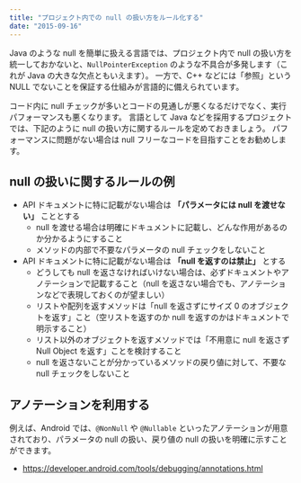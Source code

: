 ```yaml
---
title: "プロジェクト内での null の扱い方をルール化する"
date: "2015-09-16"
---
```


Java のような null を簡単に扱える言語では、プロジェクト内で null の扱い方を統一しておかないと、`NullPointerException` のような不具合が多発します（これが Java の大きな欠点ともいえます）。
一方で、C++ などには「参照」という NULL でないことを保証する仕組みが言語的に備えられています。

コード内に null チェックが多いとコードの見通しが悪くなるだけでなく、実行パフォーマンスも悪くなります。
言語として Java などを採用するプロジェクトでは、下記のように null の扱い方に関するルールを定めておきましょう。
パフォーマンスに問題がない場合は null フリーなコードを目指すことをお勧めします。


null の扱いに関するルールの例
----

* API ドキュメントに特に記載がない場合は **「パラメータには null を渡せない」** こととする
  * null を渡せる場合は明確にドキュメントに記載し、どんな作用があるのか分かるようにすること
  * メソッドの内部で不要なパラメータの null チェックをしないこと
* API ドキュメントに特に記載がない場合は **「null を返すのは禁止」** とする
  * どうしても null を返さなければいけない場合は、必ずドキュメントやアノテーションで記載すること（null を返さない場合でも、アノテーションなどで表現しておくのが望ましい）
  * リストや配列を返すメソッドは「null を返さずにサイズ 0 のオブジェクトを返す」こと（空リストを返すのか null を返すのかはドキュメントで明示すること）
  * リスト以外のオブジェクトを返すメソッドでは「不用意に null を返さず Null Object を返す」ことを検討すること
  * null を返さないことが分かっているメソッドの戻り値に対して、不要な null チェックをしないこと


アノテーションを利用する
----

例えば、Android では、`@NonNull` や `@Nullable` といったアノテーションが用意されており、パラメータの null の扱い、戻り値の null の扱いを明確に示すことができます。

* https://developer.android.com/tools/debugging/annotations.html

